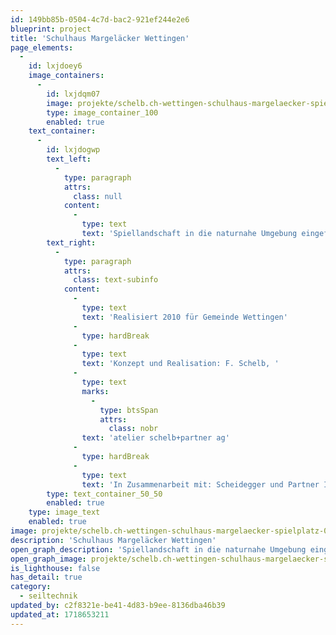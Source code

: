 ```yaml
---
id: 149bb85b-0504-4c7d-bac2-921ef244e2e6
blueprint: project
title: 'Schulhaus Margeläcker Wettingen'
page_elements:
  -
    id: lxjdoey6
    image_containers:
      -
        id: lxjdqm07
        image: projekte/schelb.ch-wettingen-schulhaus-margelaecker-spielplatz-0.jpg
        type: image_container_100
        enabled: true
    text_container:
      -
        id: lxjdogwp
        text_left:
          -
            type: paragraph
            attrs:
              class: null
            content:
              -
                type: text
                text: 'Spiellandschaft in die naturnahe Umgebung eingefügt, mit Balancierweg, Hängematte, Kletterstruktur, Schaukeln'
        text_right:
          -
            type: paragraph
            attrs:
              class: text-subinfo
            content:
              -
                type: text
                text: 'Realisiert 2010 für Gemeinde Wettingen'
              -
                type: hardBreak
              -
                type: text
                text: 'Konzept und Realisation: F. Schelb, '
              -
                type: text
                marks:
                  -
                    type: btsSpan
                    attrs:
                      class: nobr
                text: 'atelier schelb+partner ag'
              -
                type: hardBreak
              -
                type: text
                text: 'In Zusammenarbeit mit: Scheidegger und Partner Ing, Zimmerei Oberhänsli'
        type: text_container_50_50
        enabled: true
    type: image_text
    enabled: true
image: projekte/schelb.ch-wettingen-schulhaus-margelaecker-spielplatz-0.jpg
description: 'Schulhaus Margeläcker Wettingen'
open_graph_description: 'Spiellandschaft in die naturnahe Umgebung eingefügt, mit Balancierweg, Hängematte, Kletterstruktur, Schaukeln'
open_graph_image: projekte/schelb.ch-wettingen-schulhaus-margelaecker-spielplatz-0.jpg
is_lighthouse: false
has_detail: true
category:
  - seiltechnik
updated_by: c2f8321e-be41-4d83-b9ee-8136dba46b39
updated_at: 1718653211
---
```

